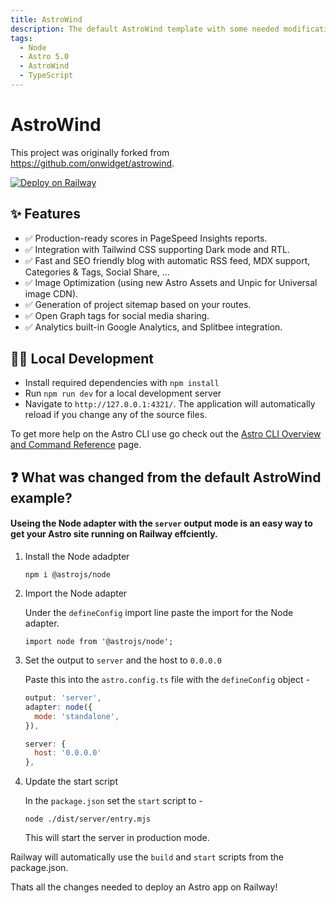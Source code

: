 ```yaml
---
title: AstroWind
description: The default AstroWind template with some needed modifications
tags:
  - Node
  - Astro 5.0
  - AstroWind
  - TypeScript
---
```


# AstroWind

This project was originally forked from https://github.com/onwidget/astrowind.

[![Deploy on Railway](https://railway.app/button.svg)](https://railway.com/template/Ic0JBh)

## ✨ Features

- ✅ Production-ready scores in PageSpeed Insights reports.
- ✅ Integration with Tailwind CSS supporting Dark mode and RTL.
- ✅ Fast and SEO friendly blog with automatic RSS feed, MDX support, Categories & Tags, Social Share, ...
- ✅ Image Optimization (using new Astro Assets and Unpic for Universal image CDN).
- ✅ Generation of project sitemap based on your routes.
- ✅ Open Graph tags for social media sharing.
- ✅ Analytics built-in Google Analytics, and Splitbee integration.

## 💁‍♀️ Local Development

- Install required dependencies with `npm install`
- Run `npm run dev` for a local development server
- Navigate to `http://127.0.0.1:4321/`. The application will automatically reload if you change any of the source files.

To get more help on the Astro CLI use go check out the [Astro CLI Overview and Command Reference](https://docs.astro.build/en/reference/cli-reference/) page.

## ❓ What was changed from the default AstroWind example?

#### Useing the Node adapter with the `server` output mode is an easy way to get your Astro site running on Railway effciently.

1. Install the Node adadpter

    `npm i @astrojs/node`

2. Import the Node adapter

    Under the `defineConfig` import line paste the import for the Node adapter.

    `import node from '@astrojs/node';`

3. Set the output to `server` and the host to `0.0.0.0`

    Paste this into the `astro.config.ts` file with the `defineConfig` object -

    ```javascript
    output: 'server',
    adapter: node({
      mode: 'standalone',
    }),

    server: {
      host: '0.0.0.0'
    },
    ```

4. Update the start script

    In the `package.json` set the `start` script to -

    `node ./dist/server/entry.mjs`

    This will start the server in production mode.


Railway will automatically use the `build` and `start` scripts from the package.json.

Thats all the changes needed to deploy an Astro app on Railway!
